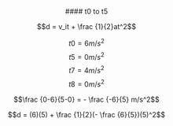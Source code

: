 <p style="text-align: center;"> #### t0 to t5</p>

$$d = v_it + \frac {1}{2}at^2$$

$$t0= 6 m/s^2$$
$$t5 = 0 m/s^2$$
$$t7 = 4 m/s^2$$
$$t8 = 0 m/s^2$$

$$\frac {0-6}{5-0} = - \frac {-6}{5} m/s^2$$



$$d = (6)(5) + \frac {1}{2}(- \frac {6}{5})(5)^2$$
